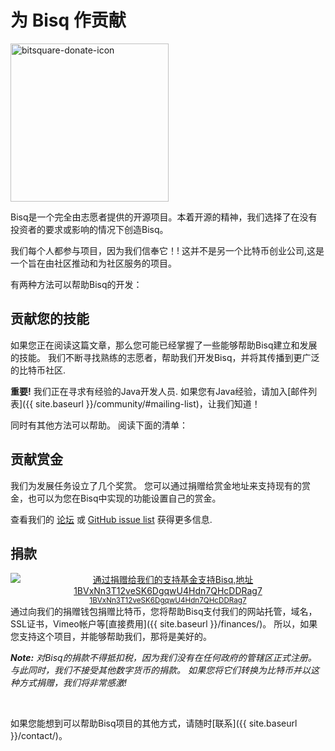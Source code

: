 
# 为 Bisq 作贡献

<img class="alignright size-full wp-image-116" src="/images/bitsquare-donate-icon.png" alt="bitsquare-donate-icon" width="253" height="253" srcset="/images/bitsquare-donate-icon.png 253w, /images/bitsquare-donate-icon-150x150.png 150w, /images/bitsquare-donate-icon-250x250.png 250w" sizes="(max-width: 253px) 100vw, 253px"/>

Bisq是一个完全由志愿者提供的开源项目。本着开源的精神，我们选择了在没有投资者的要求或影响的情况下创造Bisq。

我们每个人都参与项目，因为我们信奉它！! 这并不是另一个比特币创业公司,这是一个旨在由社区推动和为社区服务的项目。

有两种方法可以帮助Bisq的开发：

## 贡献您的技能

如果您正在阅读这篇文章，那么您可能已经掌握了一些能够帮助Bisq建立和发展的技能。 我们不断寻找熟练的志愿者，帮助我们开发Bisq，并将其传播到更广泛的比特币社区.

**重要!** 我们正在寻求有经验的Java开发人员. 如果您有Java经验，请加入[邮件列表]({{ site.baseurl }}/community/#mailing-list)，让我们知道！

同时有其他方法可以帮助。 阅读下面的清单：

## 贡献赏金

我们为发展任务设立了几个奖赏。 您可以通过捐赠给赏金地址来支持现有的赏金，也可以为您在Bisq中实现的功能设置自己的赏金。

查看我们的 [论坛](https://forum.bitsquare.io/t/bitsquare-bounties-rule-set-and-overview/220) 或 [GitHub issue list](https://github.com/bitsquare/bitsquare/issues) 获得更多信息.

## 捐款

<div style="float: right; text-align: center;">
  <a href="https://blockchain.info/address/1BVxNn3T12veSK6DgqwU4Hdn7QHcDDRag7"><img src="/images/donate-to-bitsquare.png" alt="通过捐赠给我们的支持基金支持Bisq,地址 1BVxNn3T12veSK6DgqwU4Hdn7QHcDDRag7"><br>
    <small>1BVxNn3T12veSK6DgqwU4Hdn7QHcDDRag7</small>
  </a>
</div>
通过向我们的捐赠钱包捐赠比特币，您将帮助Bisq支付我们的网站托管，域名，SSL证书，Vimeo帐户等[直接费用]({{ site.baseurl }}/finances/)。 所以，如果您支持这个项目，并能够帮助我们，那将是美好的。

_**Note:** 对Bisq的捐款不得抵扣税，因为我们没有在任何政府的管辖区正式注册。 与此同时，我们不接受其他数字货币的捐款。 如果您将它们转换为比特币并以这种方式捐赠，我们将非常感激!_

<br>

如果您能想到可以帮助Bisq项目的其他方式，请随时[联系]({{ site.baseurl }}/contact/)。
